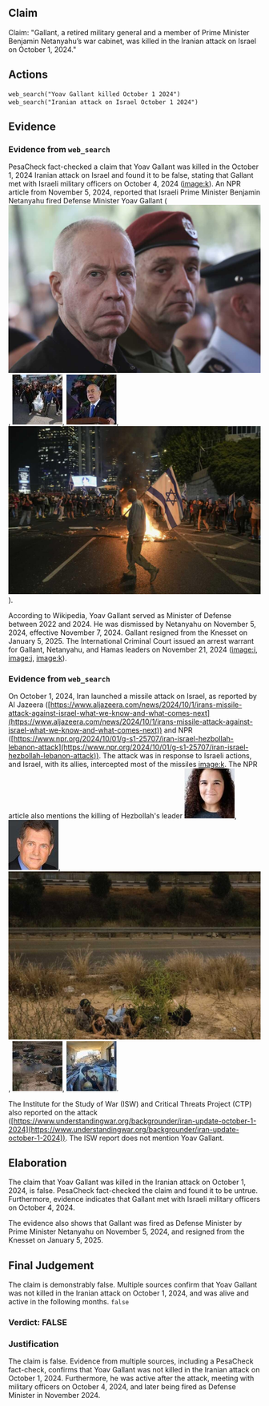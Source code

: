 ## Claim
Claim: "Gallant, a retired military general and a member of Prime Minister Benjamin Netanyahu’s war cabinet, was killed in the Iranian attack on Israel on October 1, 2024."

## Actions
```
web_search("Yoav Gallant killed October 1 2024")
web_search("Iranian attack on Israel October 1 2024")
```

## Evidence
### Evidence from `web_search`
PesaCheck fact-checked a claim that Yoav Gallant was killed in the October 1, 2024 Iranian attack on Israel and found it to be false, stating that Gallant met with Israeli military officers on October 4, 2024 (<image:k>). An NPR article from November 5, 2024, reported that Israeli Prime Minister Benjamin Netanyahu fired Defense Minister Yoav Gallant (![image 1377](media/2025-07-20_10-25-1753007113-580397.jpg), ![image 1378](media/2025-07-20_10-25-1753007113-709368.jpg), ![image 1379](media/2025-07-20_10-25-1753007114-670145.jpg), ![image 1380](media/2025-07-20_10-25-1753007116-909576.jpg)).

According to Wikipedia, Yoav Gallant served as Minister of Defense between 2022 and 2024. He was dismissed by Netanyahu on November 5, 2024, effective November 7, 2024. Gallant resigned from the Knesset on January 5, 2025. The International Criminal Court issued an arrest warrant for Gallant, Netanyahu, and Hamas leaders on November 21, 2024 (<image:i>, <image:j>, <image:k>).


### Evidence from `web_search`
On October 1, 2024, Iran launched a missile attack on Israel, as reported by Al Jazeera ([https://www.aljazeera.com/news/2024/10/1/irans-missile-attack-against-israel-what-we-know-and-what-comes-next](https://www.aljazeera.com/news/2024/10/1/irans-missile-attack-against-israel-what-we-know-and-what-comes-next)) and NPR ([https://www.npr.org/2024/10/01/g-s1-25707/iran-israel-hezbollah-lebanon-attack](https://www.npr.org/2024/10/01/g-s1-25707/iran-israel-hezbollah-lebanon-attack)). The attack was in response to Israeli actions, and Israel, with its allies, intercepted most of the missiles <image:k>. The NPR article also mentions the killing of Hezbollah's leader ![image 1381](media/2025-07-20_10-26-1753007205-209336.jpg), ![image 1382](media/2025-07-20_10-26-1753007207-358310.jpg), ![image 1383](media/2025-07-20_10-26-1753007207-687521.jpg), ![image 1384](media/2025-07-20_10-26-1753007207-812187.jpg), ![image 1386](media/2025-07-20_10-26-1753007210-012130.jpg).

The Institute for the Study of War (ISW) and Critical Threats Project (CTP) also reported on the attack ([https://www.understandingwar.org/backgrounder/iran-update-october-1-2024](https://www.understandingwar.org/backgrounder/iran-update-october-1-2024)). The ISW report does not mention Yoav Gallant.


## Elaboration
The claim that Yoav Gallant was killed in the Iranian attack on October 1, 2024, is false. PesaCheck fact-checked the claim and found it to be untrue. Furthermore, evidence indicates that Gallant met with Israeli military officers on October 4, 2024.

The evidence also shows that Gallant was fired as Defense Minister by Prime Minister Netanyahu on November 5, 2024, and resigned from the Knesset on January 5, 2025.


## Final Judgement
The claim is demonstrably false. Multiple sources confirm that Yoav Gallant was not killed in the Iranian attack on October 1, 2024, and was alive and active in the following months. `false`

### Verdict: FALSE

### Justification
The claim is false. Evidence from multiple sources, including a PesaCheck fact-check, confirms that Yoav Gallant was not killed in the Iranian attack on October 1, 2024. Furthermore, he was active after the attack, meeting with military officers on October 4, 2024, and later being fired as Defense Minister in November 2024.
